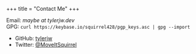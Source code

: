 +++
title = "Contact Me"
+++

Email: _maybe at tylerjw.dev_<br/>
GPG: `curl https://keybase.io/squirrel428/pgp_keys.asc | gpg --import`


- GitHub: [tylerjw](https://github.com/tylerjw)
- Twitter: [@MoveItSquirrel](https://twitter.com/MoveItSquirrel)

